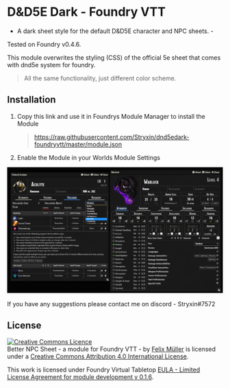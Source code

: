 # D&D5E Dark - Foundry VTT

- A dark sheet style for the default D&D5E character and NPC sheets. -

Tested on Foundry v0.4.6.

This module overwrites the styling (CSS) of the official 5e sheet that comes with dnd5e system for foundry.
> All the same functionality, just different color scheme.

## Installation
1. Copy this link and use it in Foundrys Module Manager to install the Module

    > https://raw.githubusercontent.com/Stryxin/dnd5edark-foundryvtt/master/module.json
    
2. Enable the Module in your Worlds Module Settings

![example](preview.jpg)

If you have any suggestions please contact me on discord - Stryxin#7572

## License
<a rel="license" href="http://creativecommons.org/licenses/by/4.0/"><img alt="Creative Commons Licence" style="border-width:0" src="https://i.creativecommons.org/l/by/4.0/88x31.png" /></a><br /><span xmlns:dct="http://purl.org/dc/terms/" property="dct:title">Better NPC Sheet - a module for Foundry VTT -</span> by <a xmlns:cc="http://creativecommons.org/ns#" href="https://github.com/syl3r86?tab=repositories" property="cc:attributionName" rel="cc:attributionURL">Felix Müller</a> is licensed under a <a rel="license" href="http://creativecommons.org/licenses/by/4.0/">Creative Commons Attribution 4.0 International License</a>.

This work is licensed under Foundry Virtual Tabletop [EULA - Limited License Agreement for module development v 0.1.6](http://foundryvtt.com/pages/license.html).

